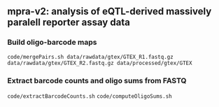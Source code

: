 ## mpra-v2: analysis of eQTL-derived massively paralell reporter assay data

### Build oligo-barcode maps
`code/mergePairs.sh data/rawdata/gtex/GTEX_R1.fastq.gz data/rawdata/gtex/GTEX_R2.fastq.gz data/processed/gtex/GTEX`

### Extract barcode counts and oligo sums from FASTQ
`code/extractBarcodeCounts.sh`
`code/computeOligoSums.sh`

### 

